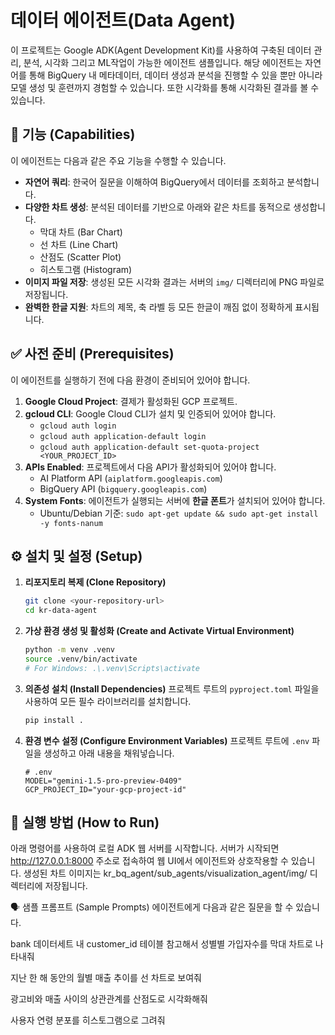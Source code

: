 # 데이터 에이전트(Data Agent)

이 프로젝트는 Google ADK(Agent Development Kit)를 사용하여 구축된 데이터 관리, 분석, 시각화 그리고 ML작업이 가능한 에이전트 샘플입니다. 해당 에이전트는 자연어를 통해 BigQuery 내 메타데이터, 데이터 생성과 분석을 진행할 수 있을 뿐만 아니라 모델 생성 및 훈련까지 경험할 수 있습니다. 또한 시각화를 통해 시각화된 결과를 볼 수 있습니다.

## 


## 🚀 기능 (Capabilities)

이 에이전트는 다음과 같은 주요 기능을 수행할 수 있습니다.

* **자연어 쿼리**: 한국어 질문을 이해하여 BigQuery에서 데이터를 조회하고 분석합니다.
* **다양한 차트 생성**: 분석된 데이터를 기반으로 아래와 같은 차트를 동적으로 생성합니다.
    * 막대 차트 (Bar Chart)
    * 선 차트 (Line Chart)
    * 산점도 (Scatter Plot)
    * 히스토그램 (Histogram)
* **이미지 파일 저장**: 생성된 모든 시각화 결과는 서버의 `img/` 디렉터리에 PNG 파일로 저장됩니다.
* **완벽한 한글 지원**: 차트의 제목, 축 라벨 등 모든 한글이 깨짐 없이 정확하게 표시됩니다.

## ✅ 사전 준비 (Prerequisites)

이 에이전트를 실행하기 전에 다음 환경이 준비되어 있어야 합니다.

1.  **Google Cloud Project**: 결제가 활성화된 GCP 프로젝트.
2.  **gcloud CLI**: Google Cloud CLI가 설치 및 인증되어 있어야 합니다.
    * `gcloud auth login`
    * `gcloud auth application-default login`
    * `gcloud auth application-default set-quota-project <YOUR_PROJECT_ID>`
3.  **APIs Enabled**: 프로젝트에서 다음 API가 활성화되어 있어야 합니다.
    * AI Platform API (`aiplatform.googleapis.com`)
    * BigQuery API (`bigquery.googleapis.com`)
4.  **System Fonts**: 에이전트가 실행되는 서버에 **한글 폰트**가 설치되어 있어야 합니다.
    * Ubuntu/Debian 기준: `sudo apt-get update && sudo apt-get install -y fonts-nanum`

## ⚙️ 설치 및 설정 (Setup)

1.  **리포지토리 복제 (Clone Repository)**
    ```bash
    git clone <your-repository-url>
    cd kr-data-agent
    ```

2.  **가상 환경 생성 및 활성화 (Create and Activate Virtual Environment)**
    ```bash
    python -m venv .venv
    source .venv/bin/activate
    # For Windows: .\.venv\Scripts\activate
    ```

3.  **의존성 설치 (Install Dependencies)**
    프로젝트 루트의 `pyproject.toml` 파일을 사용하여 모든 필수 라이브러리를 설치합니다.
    ```bash
    pip install .
    ```

4.  **환경 변수 설정 (Configure Environment Variables)**
    프로젝트 루트에 `.env` 파일을 생성하고 아래 내용을 채워넣습니다.
    ```env
    # .env
    MODEL="gemini-1.5-pro-preview-0409"
    GCP_PROJECT_ID="your-gcp-project-id"
    ```

## 🏃 실행 방법 (How to Run)

아래 명령어를 사용하여 로컬 ADK 웹 서버를 시작합니다.
서버가 시작되면 http://127.0.0.1:8000 주소로 접속하여 웹 UI에서 에이전트와 상호작용할 수 있습니다. 생성된 차트 이미지는 kr_bq_agent/sub_agents/visualization_agent/img/ 디렉터리에 저장됩니다.

🗣️ 샘플 프롬프트 (Sample Prompts)
에이전트에게 다음과 같은 질문을 할 수 있습니다.

bank 데이터세트 내 customer_id 테이블 참고해서 성별별 가입자수를 막대 차트로 나타내줘

지난 한 해 동안의 월별 매출 추이를 선 차트로 보여줘

광고비와 매출 사이의 상관관계를 산점도로 시각화해줘

사용자 연령 분포를 히스토그램으로 그려줘
